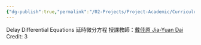 ```yaml
---
{"dg-publish":true,"permalink":"/02-Projects/Project-Academic/Curriculums/DDE/DDE-info/","title":"NTHU MATH 526500 DDE Info","noteIcon":"2","created":"2024-09-18T14:04:12.273+08:00","updated":"2024-09-18T14:08:16.389+08:00"}
---
```


Delay Differential Equations 延時微分方程
授課教師：[戴佳原 Jia-Yuan Dai](https://www.math.nthu.edu.tw/front/Members/FullTime/member.php?ID=bnRodV9tYXRoJkZ1bGxUaW1l&PID=20863)
Credit: 3
